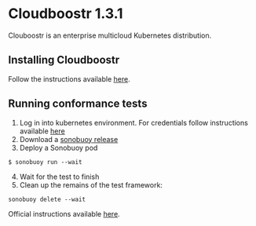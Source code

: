 # Cloudboostr 1.3.1

Clouboostr is an enterprise multicloud Kubernetes distribution.

## Installing Cloudboostr

Follow the instructions available [here](https://docs.cloudboostr.com/installation/aws/installation_steps/).

## Running conformance tests

1. Log in into kubernetes environment. For credentials follow instructions available [here](https://docs.cloudboostr.com/developer_guide/kubernetes/)
2. Download a [sonobuoy release](https://github.com/heptio/sonobuoy/releases)
3. Deploy a Sonobuoy pod

```
$ sonobuoy run --wait
```

4. Wait for the test to finish
5. Clean up the remains of the test framework:

```
sonobuoy delete --wait
```

Official instructions available [here](https://github.com/cncf/k8s-conformance/blob/master/instructions.md).
